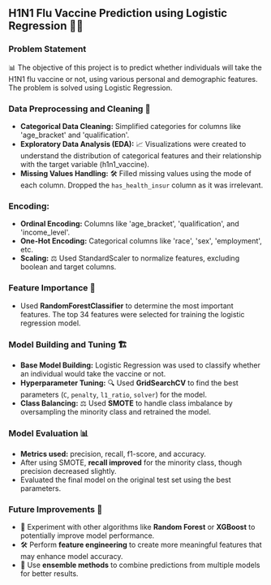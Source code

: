 ## H1N1 Flu Vaccine Prediction using Logistic Regression 🧪💉

### Problem Statement
📊 The objective of this project is to predict whether individuals will take the H1N1 flu vaccine or not, using various personal and demographic features. The problem is solved using Logistic Regression.

### Data Preprocessing and Cleaning 🧹
- **Categorical Data Cleaning:** Simplified categories for columns like 'age_bracket' and 'qualification'.
- **Exploratory Data Analysis (EDA):** 📈 Visualizations were created to understand the distribution of categorical features and their relationship with the target variable (h1n1_vaccine).
- **Missing Values Handling:** 🛠 Filled missing values using the mode of each column. Dropped the `has_health_insur` column as it was irrelevant.

### Encoding:
- **Ordinal Encoding:** Columns like 'age_bracket', 'qualification', and 'income_level'.
- **One-Hot Encoding:** Categorical columns like 'race', 'sex', 'employment', etc.
- **Scaling:** ⚖️ Used StandardScaler to normalize features, excluding boolean and target columns.

### Feature Importance 🌟
- Used **RandomForestClassifier** to determine the most important features. The top 34 features were selected for training the logistic regression model.

### Model Building and Tuning 🏗️
- **Base Model Building:** Logistic Regression was used to classify whether an individual would take the vaccine or not.
- **Hyperparameter Tuning:** 🔍 Used **GridSearchCV** to find the best parameters (`C`, `penalty`, `l1_ratio`, `solver`) for the model.
- **Class Balancing:** ⚖️ Used **SMOTE** to handle class imbalance by oversampling the minority class and retrained the model.

### Model Evaluation 📊
- **Metrics used:** precision, recall, f1-score, and accuracy.
- After using SMOTE, **recall improved** for the minority class, though precision decreased slightly.
- Evaluated the final model on the original test set using the best parameters.

### Future Improvements 🚀
- 🔄 Experiment with other algorithms like **Random Forest** or **XGBoost** to potentially improve model performance.
- 🛠️ Perform **feature engineering** to create more meaningful features that may enhance model accuracy.
- 🤖 Use **ensemble methods** to combine predictions from multiple models for better results.
